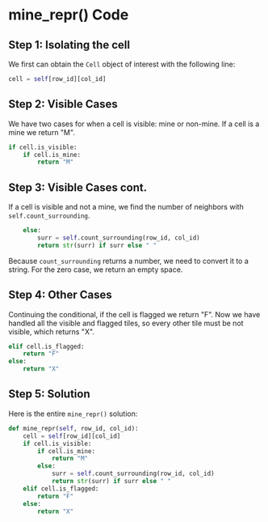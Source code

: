 # mine\_repr\(\) Code

## Step 1: Isolating the cell

We first can obtain the `Cell` object of interest with the following line:

```python
cell = self[row_id][col_id]
```

## Step 2: Visible Cases

We have two cases for when a cell is visible: mine or non-mine. If a cell is a mine we return "M".

```python
if cell.is_visible:    
    if cell.is_mine:        
        return "M"
```

## Step 3: Visible Cases cont.

If a cell is visible and not a mine, we find the number of neighbors with `self.count_surrounding`.

```python
    else:        
        surr = self.count_surrounding(row_id, col_id)
        return str(surr) if surr else " "
```

Because `count_surrounding` returns a number, we need to convert it to a string. For the zero case, we return an empty space.

## Step 4: Other Cases

Continuing the conditional, if the cell is flagged we return "F". Now we have handled all the visible and flagged tiles, so every other tile must be not visible, which returns "X".

```python
elif cell.is_flagged:    
    return "F"
else:    
    return "X"
```

## Step 5: Solution

Here is the entire `mine_repr()` solution:

```python
def mine_repr(self, row_id, col_id):
    cell = self[row_id][col_id]
    if cell.is_visible:
        if cell.is_mine:
            return "M"
        else:
            surr = self.count_surrounding(row_id, col_id)
            return str(surr) if surr else " "
    elif cell.is_flagged:
        return "F"
    else:
        return "X"
```


